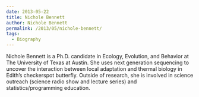 ```yaml
---
date: 2013-05-22
title: Nichole Bennett
author: Nichole Bennett
permalink: /2013/05/nichole-bennett/
tags:
  - Biography
---
```

Nichole Bennett is a Ph.D. candidate in Ecology, Evolution, and Behavior at The University of Texas at Austin. She uses next generation sequencing to uncover the interaction between local adaptation and thermal biology in Edith&#8217;s checkerspot butterfly. Outside of research, she is involved in science outreach (science radio show and lecture series) and statistics/programming education.
